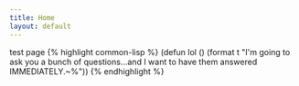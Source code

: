 ```yaml
---
title: Home
layout: default
---
```


test page
{% highlight common-lisp %}
(defun lol ()
  (format t "I'm going to ask you a bunch of questions...and I want to have them answered IMMEDIATELY.~%"))
{% endhighlight %}
